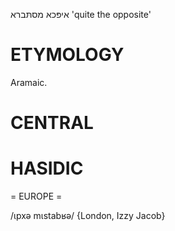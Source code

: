 איפּכא מסתּברא
'quite the opposite'

ETYMOLOGY
===========
Aramaic.

CENTRAL
========

HASIDIC
=======
= EUROPE = 

/ɩpxə mɩstabʁə/ {London, Izzy Jacob}